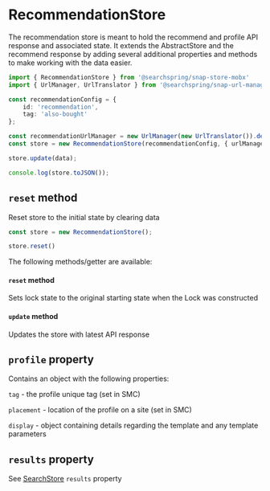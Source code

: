 # RecommendationStore
The recommendation store is meant to hold the recommend and profile API response and associated state. It extends the AbstractStore and the recommend response by adding several additional properties and methods to make working with the data easier.

```typescript
import { RecommendationStore } from '@searchspring/snap-store-mobx'
import { UrlManager, UrlTranslator } from '@searchspring/snap-url-manager';

const recommendationConfig = {
	id: 'recommendation',
	tag: 'also-bought'
};

const recommendationUrlManager = new UrlManager(new UrlTranslator()).detach(0);
const store = new RecommendationStore(recommendationConfig, { urlManager: recommendationUrlManager });

store.update(data);

console.log(store.toJSON());
```

## `reset` method
Reset store to the initial state by clearing data

```typescript
const store = new RecommendationStore();

store.reset()
```

The following methods/getter are available:

#### `reset` method
Sets lock state to the original starting state when the Lock was constructed

#### `update` method
Updates the store with latest API response


## `profile` property
Contains an object with the following properties:

`tag` - the profile unique tag (set in SMC)

`placement` - location of the profile on a site (set in SMC)

`display` - object containing details regarding the template and any template parameters
## `results` property
See [SearchStore](https://github.com/searchspring/snap/tree/main/packages/snap-store-mobx/src/Search) `results` property